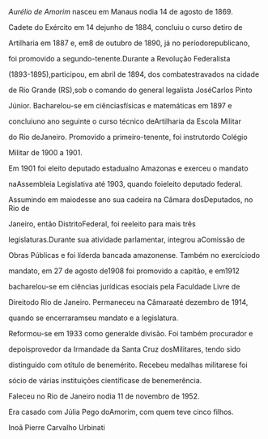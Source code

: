 

*Aurélio de Amorim* nasceu em Manaus nodia 14 de agosto de 1869.



Cadete do Exército em 14 dejunho de 1884, concluiu o curso detiro de

Artilharia em 1887 e, em8 de outubro de 1890, já no períodorepublicano,

foi promovido a segundo-tenente.Durante a Revolução Federalista

(1893-1895),participou, em abril de 1894, dos combatestravados na cidade

de Rio Grande (RS),sob o comando do general legalista JoséCarlos Pinto

Júnior. Bacharelou-se em ciênciasfísicas e matemáticas em 1897 e

concluiuno ano seguinte o curso técnico deArtilharia da Escola Militar

do Rio deJaneiro. Promovido a primeiro-tenente, foi instrutordo Colégio

Militar de 1900 a 1901.



Em 1901 foi eleito deputado estadualno Amazonas e exerceu o mandato

naAssembleia Legislativa até 1903, quando foieleito deputado federal.

Assumindo em maiodesse ano sua cadeira na Câmara dosDeputados, no Rio de

Janeiro, então DistritoFederal, foi reeleito para mais três

legislaturas.Durante sua atividade parlamentar, integrou aComissão de

Obras Públicas e foi líderda bancada amazonense. Também no exercíciodo

mandato, em 27 de agosto de1908 foi promovido a capitão, e em1912

bacharelou-se em ciências jurídicas esociais pela Faculdade Livre de

Direitodo Rio de Janeiro. Permaneceu na Câmaraaté dezembro de 1914,

quando se encerraramseu mandato e a legislatura.



Reformou-se em 1933 como generalde divisão. Foi também procurador e

depoisprovedor da Irmandade da Santa Cruz dosMilitares, tendo sido

distinguido com otítulo de benemérito. Recebeu medalhas militarese foi

sócio de várias instituições científicase de benemerência.



Faleceu no Rio de Janeiro nodia 11 de novembro de 1952.



Era casado com Júlia Pego doAmorim, com quem teve cinco filhos.



Inoã Pierre Carvalho Urbinati



